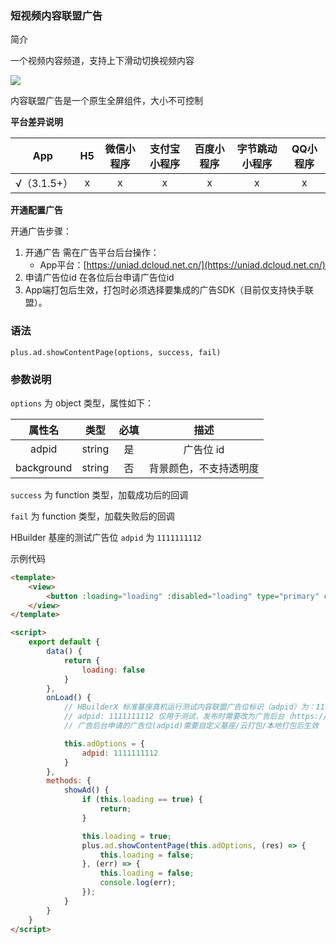 ### 短视频内容联盟广告

简介

⼀个视频内容频道，支持上下滑动切换视频内容

![](https://vkceyugu.cdn.bspapp.com/VKCEYUGU-a90b5f95-90ba-4d30-a6a7-cd4d057327db/673f23ff-0924-4302-8467-9c1c1fd03b96.png)


内容联盟广告是一个原生全屏组件，大小不可控制

**平台差异说明**

|App|H5|微信小程序|支付宝小程序|百度小程序|字节跳动小程序|QQ小程序|
|:-:|:-:|:-:|:-:|:-:|:-:|:-:|
|√（3.1.5+）|x|x|x|x|x|x|

**开通配置广告**

开通广告步骤：
1. 开通广告
需在广告平台后台操作：
    * App平台：[https://uniad.dcloud.net.cn/](https://uniad.dcloud.net.cn/)
2. 申请广告位id
在各位后台申请广告位id
3. App端打包后生效，打包时必须选择要集成的广告SDK（目前仅支持快手联盟）。


### 语法

`plus.ad.showContentPage(options, success, fail)`

### 参数说明

`options` 为 object 类型，属性如下：

|属性名		|类型		|必填	|描述			|
|:-:|:-:|:-:|:-:|
|adpid	  |string	|	是|广告位 id |
|background	|string	|	否|背景颜色，不支持透明度 |

`success` 为 function 类型，加载成功后的回调

`fail` 为 function 类型，加载失败后的回调

HBuilder 基座的测试广告位 `adpid` 为 `1111111112`


示例代码

```html
<template>
	<view>
		<button :loading="loading" :disabled="loading" type="primary" class="btn" @click="showAd">显示广告</button>
	</view>
</template>

<script>
	export default {
		data() {
			return {
				loading: false
			}
		},
		onLoad() {
			// HBuilderX 标准基座真机运行测试内容联盟广告位标识（adpid）为：1111111112
			// adpid: 1111111112 仅用于测试，发布时需要改为广告后台（https://uniad.dcloud.net.cn/）申请的 adpid
			// 广告后台申请的广告位(adpid)需要自定义基座/云打包/本地打包后生效

			this.adOptions = {
				adpid: 1111111112
			}
		},
		methods: {
			showAd() {
				if (this.loading == true) {
					return;
				}

				this.loading = true;
				plus.ad.showContentPage(this.adOptions, (res) => {
					this.loading = false;
				}, (err) => {
					this.loading = false;
					console.log(err);
				});
			}
		}
	}
</script>
```

